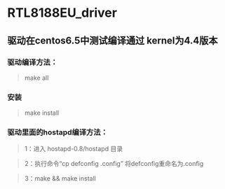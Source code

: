 # RTL8188EU_driver

## 驱动在centos6.5中测试编译通过  kernel为4.4版本

### 驱动编译方法：

> make all

### 安装

> make install

### 驱动里面的hostapd编译方法：
>1：进入 hostapd-0.8/hostapd 目录

>2：执行命令“cp defconfig .config” 将defconfig重命名为.config

>3：make && make install

